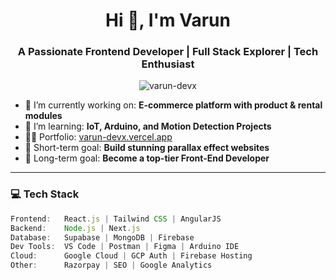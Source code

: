 <h1 align="center">Hi 👋, I'm Varun</h1>
<h3 align="center">A Passionate Frontend Developer | Full Stack Explorer | Tech Enthusiast</h3>

<p align="center">
  <img src="https://komarev.com/ghpvc/?username=varun-devx&label=Profile%20views&color=0e75b6&style=flat" alt="varun-devx" />
</p>

- 🚀 I’m currently working on: **E-commerce platform with product & rental modules**
- 🌱 I’m learning: **IoT, Arduino, and Motion Detection Projects**
- 👨‍💻 Portfolio: [varun-devx.vercel.app](https://varun-devx.vercel.app)
- 🎯 Short-term goal: **Build stunning parallax effect websites**
- 💼 Long-term goal: **Become a top-tier Front-End Developer**

---

### 💻 Tech Stack

```ts
Frontend:   React.js | Tailwind CSS | AngularJS  
Backend:    Node.js | Next.js  
Database:   Supabase | MongoDB | Firebase  
Dev Tools:  VS Code | Postman | Figma | Arduino IDE  
Cloud:      Google Cloud | GCP Auth | Firebase Hosting  
Other:      Razorpay | SEO | Google Analytics  

